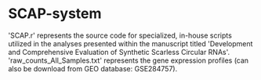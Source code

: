 # SCAP-system
'SCAP.r' represents the source code for specialized, in-house scripts utilized in the analyses presented within the manuscript titled 'Development and Comprehensive Evaluation of Synthetic Scarless Circular RNAs'. <br>
'raw_counts_All_Samples.txt' represents the gene expression profiles (can also be download from GEO database: GSE284757).
